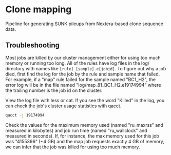 # Clone mapping

Pipeline for generating SUNK pileups from Nextera-based clone sequence data.

## Troubleshooting

Most jobs are killed by our cluster management either for using too much memory
or running too long. All of the rules have log files in the log/ directory with
names like ```[rule]_[sample].e[jobid]```. To figure out why a job died, first find
the log for the job by the rule and sample name that failed. For example, if a
"map" rule failed for the sample named "BC1_H2", the error log will be in the
file named "log/map_81_BC1_H2.e19174994" where the trailing number is the job id
on the cluster.

View the log file with less or cat. If you see the word "Killed" in the log, you
can check the job's cluster usage statistics with qacct.

```bash
qacct -j 19174994
```

Check the values for the maximum memory used (named "ru_maxrss" and measured in
kilobytes) and job run time (named "ru_wallclock" and measured in seconds). If,
for instance, the max memory used for this job was "4155396" (~4 GB) and the map
job requests exactly 4 GB of memory, we can infer that the job was killed for
using too much memory.
